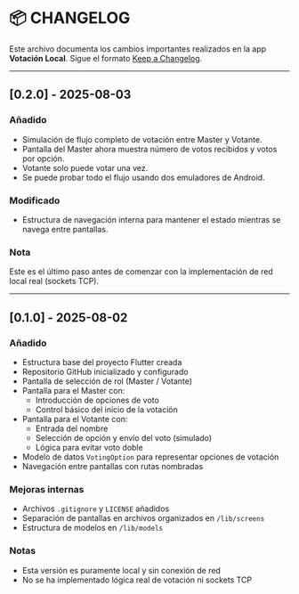 # 📦 CHANGELOG

Este archivo documenta los cambios importantes realizados en la app **Votación Local**. Sigue el formato [Keep a Changelog](https://keepachangelog.com/en/1.0.0/).

---

## [0.2.0] - 2025-08-03

### Añadido
- Simulación de flujo completo de votación entre Master y Votante.
- Pantalla del Master ahora muestra número de votos recibidos y votos por opción.
- Votante solo puede votar una vez.
- Se puede probar todo el flujo usando dos emuladores de Android.

### Modificado
- Estructura de navegación interna para mantener el estado mientras se navega entre pantallas.

### Nota
Este es el último paso antes de comenzar con la implementación de red local real (sockets TCP).


---

## [0.1.0] - 2025-08-02

### Añadido
- Estructura base del proyecto Flutter creada
- Repositorio GitHub inicializado y configurado
- Pantalla de selección de rol (Master / Votante)
- Pantalla para el Master con:
  - Introducción de opciones de voto
  - Control básico del inicio de la votación
- Pantalla para el Votante con:
  - Entrada del nombre
  - Selección de opción y envío del voto (simulado)
  - Lógica para evitar voto doble
- Modelo de datos `VotingOption` para representar opciones de votación
- Navegación entre pantallas con rutas nombradas

### Mejoras internas
- Archivos `.gitignore` y `LICENSE` añadidos
- Separación de pantallas en archivos organizados en `/lib/screens`
- Estructura de modelos en `/lib/models`

### Notas
- Esta versión es puramente local y sin conexión de red
- No se ha implementado lógica real de votación ni sockets TCP
